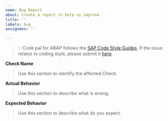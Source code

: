 ```yaml
---
name: Bug Report
about: Create a report to help us improve
title: ''
labels: bug
assignees: ''

---
```


> 💡 Code pal for ABAP follows the [SAP Code Style Guides](https://github.com/SAP/styleguides/blob/main/clean-abap/CleanABAP.md). If the issue relates to coding style, please submit it [here](https://github.com/SAP/styleguides/issues). 

**Check Name**
> Use this section to identify the affected Check.

**Actual Behavior**
> Use this section to describe what is wrong.

**Expected Behavior**
> Use this section to describe what do you expect.
